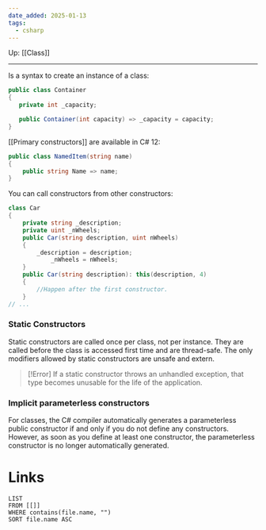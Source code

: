 ```yaml
---
date_added: 2025-01-13
tags:
  - csharp
---
```

Up: [[Class]]
___
 Is a syntax to create an instance of a class:
 
 ```csharp
 public class Container
{
    private int _capacity;

    public Container(int capacity) => _capacity = capacity;
}
 ```

[[Primary constructors]] are available in C# 12:
```cs
public class NamedItem(string name)
{
    public string Name => name;
}
```

You can call constructors from other constructors:
```cs
class Car
{
	private string _description;
	private uint _nWheels;
	public Car(string description, uint nWheels)
	{
		_description = description;
			_nWheels = nWheels;
	}
	public Car(string description): this(description, 4)
	{
		//Happen after the first constructor.
	}
// ...
```

### Static Constructors

Static constructors are called once per class, not per instance. They are called before the class is accessed first time and are thread-safe.
The only modifiers allowed by static constructors are unsafe and extern.
>[!Error]
> If a static constructor throws an unhandled exception, that type becomes unusable for the life of the application.
### Implicit parameterless constructors
For classes, the C# compiler automatically generates a parameterless public constructor
if and only if you do not define any constructors. However, as soon as
you define at least one constructor, the parameterless constructor is no longer
automatically generated.

# Links
```dataview
LIST
FROM [[]]
WHERE contains(file.name, "")
SORT file.name ASC
```
